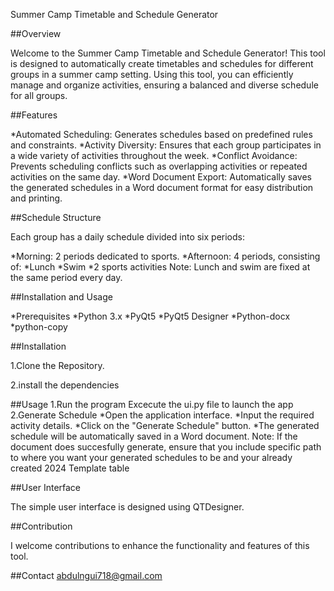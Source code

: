 Summer Camp Timetable and Schedule Generator

##Overview

Welcome to the Summer Camp Timetable and Schedule Generator! This tool is designed to automatically create timetables and schedules for different groups in a summer camp setting. Using this tool, you can efficiently manage and organize activities, ensuring a balanced and diverse schedule for all groups.

##Features

*Automated Scheduling: Generates schedules based on predefined rules and constraints.
*Activity Diversity: Ensures that each group participates in a wide variety of activities throughout the week.
*Conflict Avoidance: Prevents scheduling conflicts such as overlapping activities or repeated activities on the same day.
*Word Document Export: Automatically saves the generated schedules in a Word document format for easy distribution and printing.

##Schedule Structure

Each group has a daily schedule divided into six periods:

*Morning: 2 periods dedicated to sports.
*Afternoon: 4 periods, consisting of:
    *Lunch
    *Swim
    *2 sports activities
Note: Lunch and swim are fixed at the same period every day.

##Installation and Usage

*Prerequisites
    *Python 3.x
    *PyQt5
    *PyQt5 Designer
    *Python-docx
    *python-copy

##Installation

1.Clone the Repository.

2.install the dependencies

##Usage
1.Run the program
    Excecute the ui.py file to launch the app
2.Generate Schedule
    *Open the application interface.
    *Input the required activity details.
    *Click on the "Generate Schedule" button.
    *The generated schedule will be automatically saved in a Word document.
Note: If the document does succesfully generate, ensure that you include specific path to where you want your generated schedules to be and your already created 2024 Template table

##User Interface

The simple user interface is designed using QTDesigner.

##Contribution

I welcome contributions to enhance the functionality and features of this tool.

##Contact
abdulngui718@gmail.com


